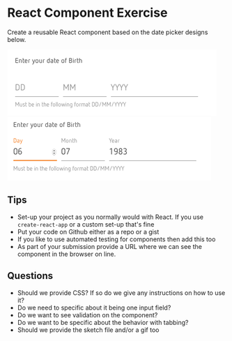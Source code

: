 # React Component Exercise

Create a reusable React component based on the date picker designs below.

![date picker](date-picker-blank.png "Date Picker")
![date picker with input](date-picker-input.png "Date Picker with input")

Tips
----
- Set-up your project as you normally would with React. If you use `create-react-app` or a custom set-up that's fine
- Put your code on Github either as a repo or a gist
- If you like to use automated testing for components then add this too
- As part of your submission provide a URL where we can see the component in the browser on line.

Questions
---------
- Should we provide CSS? If so do we give any instructions on how to use it?
- Do we need to specific about it being one input field?
- Do we want to see validation on the component?
- Do we want to be specific about the behavior with tabbing?
- Should we provide the sketch file and/or a gif too
